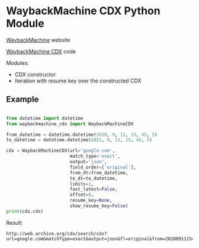 # WaybackMachine CDX Python Module

[WaybackMachine](https://archive.org/web/) website

[WaybackMachine CDX](https://github.com/internetarchive/wayback/tree/master/wayback-cdx-server) code

Modules:
- CDX constructor
- Iteration with resume key over the constructed CDX

## Example

```python

from datetime import datetime
from waybackmachine_cdx import WaybackMachineCDX

from_datetime = datetime.datetime(2020, 9, 11, 15, 45, 5)
to_datetime = datetime.datetime(2021, 9, 11, 15, 45, 5)

cdx = WaybackMachineCDX(url='google.com',
                        match_type='exact',
                        output='json',
                        field_order=['original'],
                        from_dt=from_datetime,
                        to_dt=to_datetime,
                        limits=1,
                        fast_latest=False,
                        offset=0,
                        resume_key=None,
                        show_resume_key=False)
print(cdx.cdx)
```
Result:
```
http://web.archive.org/cdx/search/cdx?url=google.com&matchType=exact&output=json&fl=original&from=20200911154505&to=20210911154505&limit=1&fastLatest=False&offset=0&resumeKey=False
```
